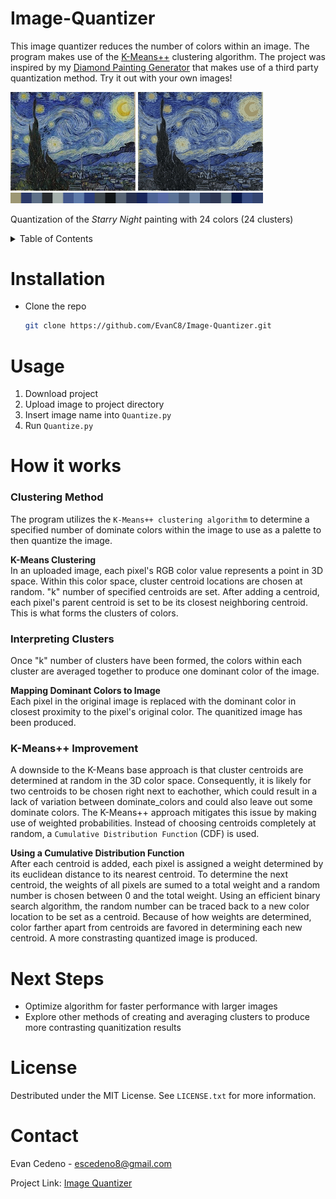 # Image-Quantizer
This image quantizer reduces the number of colors within an image. The program makes use of the [K-Means++](https://en.wikipedia.org/wiki/K-means%2B%2B) clustering algorithm. The project was inspired by my [Diamond Painting Generator](https://github.com/EvanC8/Diamond-Painting-Generator) that makes use of a third party quantization method. Try it out with your own images!

<img src="https://github.com/EvanC8/Image-Quantizer/blob/main/starrynight.jpg?raw=true" width="200"> <img src="https://github.com/EvanC8/Image-Quantizer/blob/main/quantized_starrynight.jpg?raw=true" width="200"> <br>
<img src="https://github.com/EvanC8/Image-Quantizer/blob/main/dominate_colors_starrynight.jpg?raw=true" width="404">

Quantization of the <i>Starry Night</i> painting with 24 colors (24 clusters)

<!-- TABLE OF CONTENTS -->
<details>
  <summary>Table of Contents</summary>
  <ol>
    <li><a href="#installation">Installation</a></li>
    <li><a href="#usage">Usage</a></li>
    <li>
      <a href="#how-it-works">How it works</a>
      <ul>
        <li><a href="#clustering-method">Clustering Method</a></li>
        <li><a href="#interpreting-clusters">Interpreting Clusters</a></li>
        <li><a href="#k-means++-improvement">K-Means++ Improvement</a></li>
      </ul>
    </li>
    <li><a href="#next-steps">Next Steps</a></li>
    <li><a href="#license">License</a></li>
    <li><a href="#contact">Contact</a></li>
  </ol>
</details>

# Installation
* Clone the repo
   ```sh
   git clone https://github.com/EvanC8/Image-Quantizer.git
   ```
# Usage
1. Download project
2. Upload image to project directory
3. Insert image name into `Quantize.py`
4. Run `Quantize.py`

# How it works

### Clustering Method
The program utilizes the `K-Means++ clustering algorithm` to determine a specified number of dominate colors within the image to use as a palette to then quantize the image. 

<b>K-Means Clustering</b><br>
In an uploaded image, each pixel's RGB color value represents a point in 3D space. Within this color space, cluster centroid locations are chosen at random. "k" number of specified centroids are set. After adding a centroid, each pixel's parent centroid is set to be its closest neighboring centroid. This is what forms the clusters of colors. 

### Interpreting Clusters
Once "k" number of clusters have been formed, the colors within each cluster are averaged together to produce one dominant color of the image. 

<b>Mapping Dominant Colors to Image</b><br>
Each pixel in the original image is replaced with the dominant color in closest proximity to the pixel's original color. The quanitized image has been produced.

### K-Means++ Improvement
A downside to the K-Means base approach is that cluster centroids are determined at random in the 3D color space. Consequently, it is likely for two centroids to be chosen right next to eachother, which could result in a lack of variation between dominate_colors and could also leave out some dominate colors. The K-Means++ approach mitigates this issue by making use of weighted probabilities. Instead of choosing centroids completely at random, a `Cumulative Distribution Function` (CDF) is used. 

<b>Using a Cumulative Distribution Function</b><br>
After each centroid is added, each pixel is assigned a weight determined by its euclidean distance to its nearest centroid. To determine the next centroid, the weights of all pixels are sumed to a total weight and a random number is chosen between 0 and the total weight. Using an efficient binary search algorithm, the random number can be traced back to a new color location to be set as a centroid. Because of how weights are determined, color farther apart from centroids are favored in determining each new centroid. A more constrasting quantized image is produced.


# Next Steps
* Optimize algorithm for faster performance with larger images
* Explore other methods of creating and averaging clusters to produce more contrasting quanitization results

# License
Destributed under the MIT License. See `LICENSE.txt` for more information.

# Contact
Evan Cedeno - escedeno8@gmail.com

Project Link: [Image Quantizer](https://github.com/EvanC8/Image-Quantizer)

